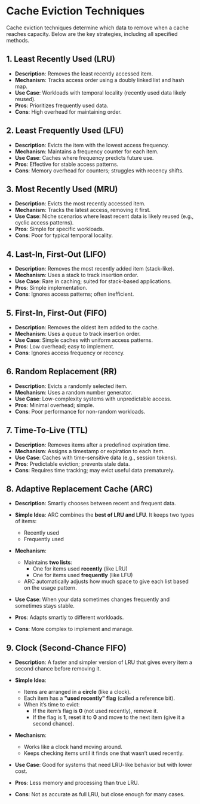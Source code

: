 # Cache Eviction Techniques

Cache eviction techniques determine which data to remove when a cache reaches capacity. Below are the key strategies, including all specified methods.

## 1. Least Recently Used (LRU)
- **Description**: Removes the least recently accessed item.
- **Mechanism**: Tracks access order using a doubly linked list and hash map.
- **Use Case**: Workloads with temporal locality (recently used data likely reused).
- **Pros**: Prioritizes frequently used data.
- **Cons**: High overhead for maintaining order.

## 2. Least Frequently Used (LFU)
- **Description**: Evicts the item with the lowest access frequency.
- **Mechanism**: Maintains a frequency counter for each item.
- **Use Case**: Caches where frequency predicts future use.
- **Pros**: Effective for stable access patterns.
- **Cons**: Memory overhead for counters; struggles with recency shifts.

## 3. Most Recently Used (MRU)
- **Description**: Evicts the most recently accessed item.
- **Mechanism**: Tracks the latest access, removing it first.
- **Use Case**: Niche scenarios where least recent data is likely reused (e.g., cyclic access patterns).
- **Pros**: Simple for specific workloads.
- **Cons**: Poor for typical temporal locality.

## 4. Last-In, First-Out (LIFO)
- **Description**: Removes the most recently added item (stack-like).
- **Mechanism**: Uses a stack to track insertion order.
- **Use Case**: Rare in caching; suited for stack-based applications.
- **Pros**: Simple implementation.
- **Cons**: Ignores access patterns; often inefficient.

## 5. First-In, First-Out (FIFO)
- **Description**: Removes the oldest item added to the cache.
- **Mechanism**: Uses a queue to track insertion order.
- **Use Case**: Simple caches with uniform access patterns.
- **Pros**: Low overhead; easy to implement.
- **Cons**: Ignores access frequency or recency.

## 6. Random Replacement (RR)
- **Description**: Evicts a randomly selected item.
- **Mechanism**: Uses a random number generator.
- **Use Case**: Low-complexity systems with unpredictable access.
- **Pros**: Minimal overhead; simple.
- **Cons**: Poor performance for non-random workloads.

## 7. Time-To-Live (TTL)
- **Description**: Removes items after a predefined expiration time.
- **Mechanism**: Assigns a timestamp or expiration to each item.
- **Use Case**: Caches with time-sensitive data (e.g., session tokens).
- **Pros**: Predictable eviction; prevents stale data.
- **Cons**: Requires time tracking; may evict useful data prematurely.

## 8. Adaptive Replacement Cache (ARC)

- **Description**: Smartly chooses between recent and frequent data.
- **Simple Idea**: ARC combines the **best of LRU and LFU**. It keeps two types of items:
  - Recently used
  - Frequently used

- **Mechanism**:
  - Maintains **two lists**:
    - One for items used **recently** (like LRU)
    - One for items used **frequently** (like LFU)
  - ARC automatically adjusts how much space to give each list based on the usage pattern.

- **Use Case**: When your data sometimes changes frequently and sometimes stays stable.
- **Pros**: Adapts smartly to different workloads.
- **Cons**: More complex to implement and manage.


## 9. Clock (Second-Chance FIFO)

- **Description**: A faster and simpler version of LRU that gives every item a second chance before removing it.
- **Simple Idea**:
  - Items are arranged in a **circle** (like a clock).
  - Each item has a **"used recently" flag** (called a reference bit).
  - When it’s time to evict:
    - If the item’s flag is **0** (not used recently), remove it.
    - If the flag is **1**, reset it to **0** and move to the next item (give it a second chance).

- **Mechanism**:
  - Works like a clock hand moving around.
  - Keeps checking items until it finds one that wasn’t used recently.

- **Use Case**: Good for systems that need LRU-like behavior but with lower cost.
- **Pros**: Less memory and processing than true LRU.
- **Cons**: Not as accurate as full LRU, but close enough for many cases.